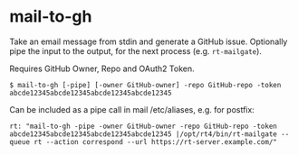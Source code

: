 mail-to-gh
==========

Take an email message from stdin and generate a GitHub issue.
Optionally pipe the input to the output, for the next process (e.g. `rt-mailgate`).

Requires GitHub Owner, Repo and OAuth2 Token.
```
$ mail-to-gh [-pipe] [-owner GitHub-owner] -repo GitHub-repo -token abcde12345abcde12345abcde12345abcde12345
```

Can be included as a pipe call in mail /etc/aliases, e.g. for postfix:
```
rt: "mail-to-gh -pipe -owner GitHub-owner -repo GitHub-repo -token abcde12345abcde12345abcde12345abcde12345 |/opt/rt4/bin/rt-mailgate --queue rt --action correspond --url https://rt-server.example.com/"
```
